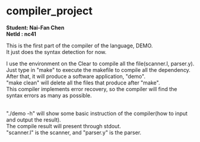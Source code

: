 # compiler_project
<strong> Student: Nai-Fan Chen </strong>  <br />
<strong> NetId : nc41 </strong>

This is the first part of the compiler of the language, DEMO. <br />
It just does the syntax detection for now.  <br />

I use the environment on the Clear to compile all the file(scanner.l, parser.y). <br />
Just type in "make" to execute the makefile to compile all the dependency. <br />
After that, it will produce a software application, "demo". <br />
"make clean" will delete all the files that produce after "make". <br />
This compiler implements error recovery, so the compiler will find the syntax errors as many as possible.

 <br />
"./demo -h" will show some basic instruction of the compiler(how to input and output the result).  <br />
The compile result will present through stdout. <br />
"scanner.l" is the scanner, and "parser.y" is the parser.  <br />

